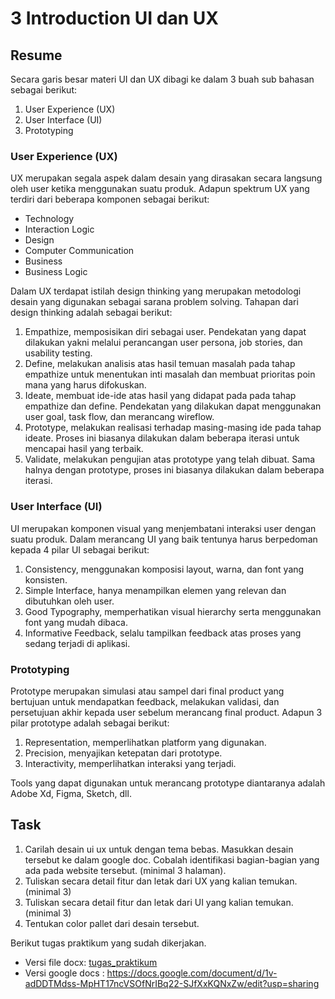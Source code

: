 # 3 Introduction UI dan UX

## Resume

Secara garis besar materi UI dan UX dibagi ke dalam 3 buah sub bahasan sebagai berikut:
1. User Experience (UX)
2. User Interface (UI)
3. Prototyping

### User Experience (UX)

UX merupakan segala aspek dalam desain yang dirasakan secara langsung oleh user ketika menggunakan suatu produk. Adapun spektrum UX yang terdiri dari beberapa komponen sebagai berikut:

- Technology
- Interaction Logic
- Design
- Computer Communication
- Business
- Business Logic

Dalam UX terdapat istilah design thinking yang merupakan metodologi desain yang digunakan sebagai sarana problem solving. Tahapan dari design thinking adalah sebagai berikut:

1. Empathize, memposisikan diri sebagai user. Pendekatan yang dapat dilakukan yakni melalui perancangan user persona, job stories, dan usability testing.
2. Define, melakukan analisis atas hasil temuan masalah pada tahap empathize untuk menentukan inti masalah dan membuat prioritas poin mana yang harus difokuskan.
3. Ideate, membuat ide-ide atas hasil yang didapat pada pada tahap empathize dan define. Pendekatan yang dilakukan dapat menggunakan user goal, task flow, dan merancang wireflow.
4. Prototype, melakukan realisasi terhadap masing-masing ide pada tahap ideate. Proses ini biasanya dilakukan dalam beberapa iterasi untuk mencapai hasil yang terbaik.
5. Validate, melakukan pengujian atas prototype yang telah dibuat. Sama halnya dengan prototype, proses ini biasanya dilakukan dalam beberapa iterasi.

### User Interface (UI)

UI merupakan komponen visual yang menjembatani interaksi user dengan suatu produk. Dalam merancang UI yang baik tentunya harus berpedoman kepada 4 pilar UI sebagai berikut:

1. Consistency, menggunakan komposisi layout, warna, dan font yang konsisten.
2. Simple Interface, hanya menampilkan elemen yang relevan dan dibutuhkan oleh user.
3. Good Typography, memperhatikan visual hierarchy serta menggunakan font yang mudah dibaca.
4. Informative Feedback, selalu tampilkan feedback atas proses yang sedang terjadi di aplikasi.

### Prototyping

Prototype merupakan simulasi atau sampel dari final product yang bertujuan untuk mendapatkan feedback, melakukan validasi, dan persetujuan akhir kepada user sebelum merancang final product. Adapun 3 pilar prototype adalah sebagai berikut:

1. Representation, memperlihatkan platform yang digunakan.
2. Precision, menyajikan ketepatan dari prototype.
3. Interactivity, memperlihatkan interaksi yang terjadi.

Tools yang dapat digunakan untuk merancang prototype diantaranya adalah Adobe Xd, Figma, Sketch, dll.

## Task

1. Carilah desain ui ux untuk dengan tema bebas. Masukkan desain tersebut ke dalam google doc. Cobalah identifikasi bagian-bagian yang ada pada website tersebut. (minimal 3 halaman).
2. Tuliskan secara detail fitur dan letak dari UX yang kalian temukan. (minimal 3)
3. Tuliskan secara detail fitur dan letak dari UI yang kalian temukan. (minimal 3)
4. Tentukan color pallet dari desain tersebut.

Berikut tugas praktikum yang sudah dikerjakan.
- Versi file docx: [tugas_praktikum](./praktikum/Tugas%20Praktikum%20UI_UX%20-%20Derry%20Dwi%20Aditya.docx)
- Versi google docs : https://docs.google.com/document/d/1v-adDDTMdss-MpHT17ncVSOfNrIBq22-SJfXxKQNxZw/edit?usp=sharing
